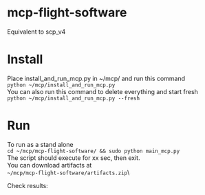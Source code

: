 # mcp-flight-software
Equivalent to scp_v4


# Install
Place install_and_run_mcp.py in ~/mcp/ and run this command \
```python ~/mcp/install_and_run_mcp.py```
\
You can also run this command to delete everything and start fresh \
```python ~/mcp/install_and_run_mcp.py --fresh```

# Run 
To run as a stand alone \
```cd ~/mcp/mcp-flight-software/ && sudo python main_mcp.py``` \
The script should execute for xx sec, then exit.\
You can download artifacts at \
```~/mcp/mcp-flight-software/artifacts.zip```\

Check results:
